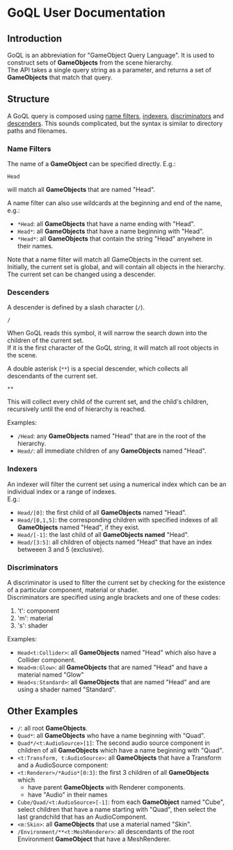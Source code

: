 # GoQL User Documentation


## Introduction 

GoQL is an abbreviation for "GameObject Query Language". 
It is used to construct sets of **GameObjects** from the scene hierarchy.   
The API takes a single query string as a parameter, 
and returns a set of **GameObjects** that match that query.

## Structure

A GoQL query is composed using [name filters](#name-filters), [indexers](#indexers), 
[discriminators](#discriminators) and [descenders](#descenders). 
This sounds complicated, but the syntax is similar to directory paths and filenames.

### Name Filters

The name of a **GameObject** can be specified directly. E.g.:
    
    Head

will match all **GameObjects** that are named "Head".   

A name filter can also use wildcards at the beginning and end of the name, e.g.:

* `*Head`: all **GameObjects** that have a name ending with "Head".
* `Head*`: all **GameObjects** that have a name beginning with "Head".
* `*Head*`: all **GameObjects** that contain the string "Head" anywhere in their names.

Note that a name filter will match all GameObjects in the current set.  
Initially, the current set is global, and will contain all objects in the hierarchy.   
The current set can be changed using a descender.

### Descenders

A descender is defined by a slash character (`/`).

    /

When GoQL reads this symbol, it will narrow the search down into the children of the current set.   
If it is the first character of the GoQL string, it will match all root objects in the scene. 

A double asterisk (`**`) is a special descender, which collects all descendants of the current set.

    **    

This will collect every child of the current set, and the child's children, recursively until the end of hierarchy is reached.

Examples:
* `/Head`: any **GameObjects** named "Head" that are in the root of the hierarchy.
* `Head/`: all immediate children of any **GameObjects** named "Head".

### Indexers

An indexer will filter the current set using a numerical index which can be an individual index or a range of indexes.   
E.g.:

* `Head/[0]`: the first child of all **GameObjects** named "Head".
* `Head/[0,1,5]`: the corresponding children with specified indexes of all **GameObjects** named "Head", if they exist.   
* `Head/[-1]`: the last child of all **GameObjects named** "Head".
* `Head/[3:5]`: all children of objects named "Head" that have an index betweeen 3 and 5 (exclusive).
   

### Discriminators

A discriminator is used to filter the current set by checking for the existence of a particular component, 
material or shader.   
Discriminators are specified using angle brackets and one of these codes:
1. 't': component
2. 'm': material
3. 's': shader

Examples:
* `Head<t:Collider>`: all **GameObjects** named "Head" which also have a Collider component.
* `Head<m:Glow>`: all **GameObjects** that are named "Head" and have a material named "Glow"
* `Head<s:Standard>`: all **GameObjects** that are named "Head" and are using a shader named "Standard".
    
## Other Examples

* `/`: all root **GameObjects**.
* `Quad*`: all **GameObjects** who have a name beginning with "Quad".
* `Quad*/<t:AudioSource>[1]`: The second audio source component in children of all **GameObjects** 
  which have a name beginning with "Quad".
* `<t:Transform, t:AudioSource>`: all **GameObjects** that have a Transform and a AudioSource component:    
* `<t:Renderer>/*Audio*[0:3]`: the first 3 children of all **GameObjects** which
  * have parent **GameObjects** with Renderer components.
  * have "Audio" in their names
* `Cube/Quad/<t:AudioSource>[-1]`: from each **GameObject** named "Cube", select children that have a name starting with "Quad", 
  then select the last grandchild that has an AudioComponent.
* `<m:Skin>`: all **GameObjects** that use a material named "Skin".
* `/Environment/**<t:MeshRenderer>`: all descendants of the root Environment **GameObject** that have a MeshRenderer.

    




